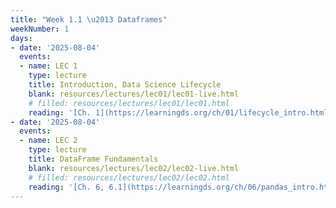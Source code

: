 ```yaml
---
title: "Week 1.1 \u2013 Dataframes"
weekNumber: 1
days:
- date: '2025-08-04'
  events:
  - name: LEC 1
    type: lecture
    title: Introduction, Data Science Lifecycle
    blank: resources/lectures/lec01/lec01-live.html
    # filled: resources/lectures/lec01/lec01.html
    reading: '[Ch. 1](https://learningds.org/ch/01/lifecycle_intro.html)'
- date: '2025-08-04'
  events:
  - name: LEC 2
    type: lecture
    title: DataFrame Fundamentals
    blank: resources/lectures/lec02/lec02-live.html
    # filled: resources/lectures/lec02/lec02.html
    reading: '[Ch. 6, 6.1](https://learningds.org/ch/06/pandas_intro.html)'
---
```

